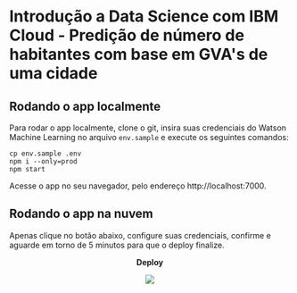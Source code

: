 # Introdução a Data Science com IBM Cloud - Predição de número de habitantes com base em GVA's de uma cidade

## Rodando o app localmente

Para rodar o app localmente, clone o git, insira suas credenciais do Watson Machine Learning no arquivo `env.sample` e execute os seguintes comandos:
```
cp env.sample .env
npm i --only=prod
npm start
```

Acesse o app no seu navegador, pelo endereço http://localhost:7000.

## Rodando o app na nuvem

Apenas clique no botão abaixo, configure suas credenciais, confirme e aguarde em torno de 5 minutos para que o deploy finalize. 

<div align="center">
<p><b>Deploy</b></p>
<a href="https://cloud.ibm.com/devops/setup/deploy?repository=https://github.com/IBMDeveloperBR/intro-data-science" target="_blank">
<img src="https://cloud.ibm.com/devops/setup/deploy/button.png" />
</a>
</div>
